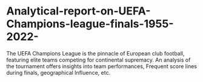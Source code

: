 # Analytical-report-on-UEFA-Champions-league-finals-1955-2022-
The UEFA Champions League is the pinnacle of European club football, featuring elite teams competing for continental supremacy. An analysis of the tournament offers insights into team performances, Frequent score lines during finals, geographical Influence, etc.
